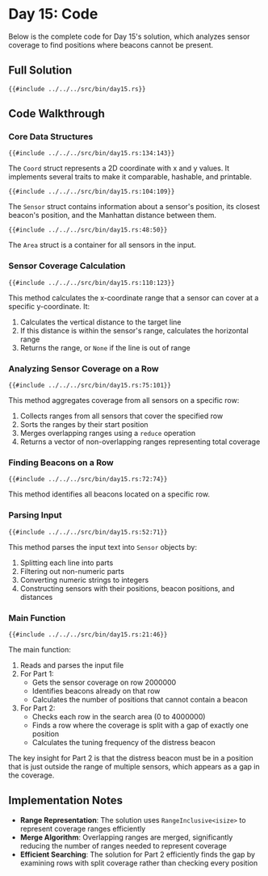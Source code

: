# Day 15: Code

Below is the complete code for Day 15's solution, which analyzes sensor coverage to find positions where beacons cannot be present.

## Full Solution

```rust,no_run,noplayground
{{#include ../../../src/bin/day15.rs}}
```

## Code Walkthrough

### Core Data Structures

```rust,no_run,noplayground
{{#include ../../../src/bin/day15.rs:134:143}}
```

The `Coord` struct represents a 2D coordinate with x and y values. It implements several traits to make it comparable, hashable, and printable.

```rust,no_run,noplayground
{{#include ../../../src/bin/day15.rs:104:109}}
```

The `Sensor` struct contains information about a sensor's position, its closest beacon's position, and the Manhattan distance between them.

```rust,no_run,noplayground
{{#include ../../../src/bin/day15.rs:48:50}}
```

The `Area` struct is a container for all sensors in the input.

### Sensor Coverage Calculation

```rust,no_run,noplayground
{{#include ../../../src/bin/day15.rs:110:123}}
```

This method calculates the x-coordinate range that a sensor can cover at a specific y-coordinate. It:
1. Calculates the vertical distance to the target line
2. If this distance is within the sensor's range, calculates the horizontal range
3. Returns the range, or `None` if the line is out of range

### Analyzing Sensor Coverage on a Row

```rust,no_run,noplayground
{{#include ../../../src/bin/day15.rs:75:101}}
```

This method aggregates coverage from all sensors on a specific row:
1. Collects ranges from all sensors that cover the specified row
2. Sorts the ranges by their start position
3. Merges overlapping ranges using a `reduce` operation
4. Returns a vector of non-overlapping ranges representing total coverage

### Finding Beacons on a Row

```rust,no_run,noplayground
{{#include ../../../src/bin/day15.rs:72:74}}
```

This method identifies all beacons located on a specific row.

### Parsing Input

```rust,no_run,noplayground
{{#include ../../../src/bin/day15.rs:52:71}}
```

This method parses the input text into `Sensor` objects by:
1. Splitting each line into parts
2. Filtering out non-numeric parts
3. Converting numeric strings to integers
4. Constructing sensors with their positions, beacon positions, and distances

### Main Function

```rust,no_run,noplayground
{{#include ../../../src/bin/day15.rs:21:46}}
```

The main function:

1. Reads and parses the input file
2. For Part 1:
   - Gets the sensor coverage on row 2000000
   - Identifies beacons already on that row
   - Calculates the number of positions that cannot contain a beacon
3. For Part 2:
   - Checks each row in the search area (0 to 4000000)
   - Finds a row where the coverage is split with a gap of exactly one position
   - Calculates the tuning frequency of the distress beacon

The key insight for Part 2 is that the distress beacon must be in a position that is just outside the range of multiple sensors, which appears as a gap in the coverage.

## Implementation Notes

- **Range Representation**: The solution uses `RangeInclusive<isize>` to represent coverage ranges efficiently
- **Merge Algorithm**: Overlapping ranges are merged, significantly reducing the number of ranges needed to represent coverage
- **Efficient Searching**: The solution for Part 2 efficiently finds the gap by examining rows with split coverage rather than checking every position
